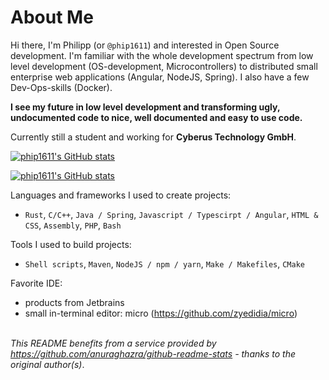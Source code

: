 # About Me

Hi there,
I'm Philipp (or `@phip1611`) and interested in Open Source development. I'm familiar with
the whole development spectrum from low level development (OS-development, Microcontrollers)
to distributed small enterprise web applications (Angular, NodeJS, Spring). 
I also have a few Dev-Ops-skills (Docker).

**I see my future in low level development and transforming ugly, undocumented code to 
nice, well documented and easy to use code.** 

Currently still a student and working for **Cyberus Technology GmbH**.

[![phip1611's GitHub stats](https://github-readme-stats.vercel.app/api?username=phip1611&show_icons=true&count_private=true&theme=slateorange)](https://github.com/anuraghazra/github-readme-stats "My Github stats")


[![phip1611's GitHub stats](https://github-readme-stats.vercel.app/api/top-langs/?username=phip1611&theme=slateorange&layout=compact)](https://github.com/anuraghazra/github-readme-stats "My Github stats")

Languages and frameworks I used to create projects:
- `Rust`, `C/C++`, `Java / Spring`, `Javascript / Typescirpt / Angular`, `HTML & CSS`, `Assembly`, `PHP`, `Bash` 

Tools I used to build projects:
- `Shell scripts`, `Maven`, `NodeJS / npm / yarn`, `Make / Makefiles`, `CMake`

Favorite IDE:
- products from Jetbrains
- small in-terminal editor: micro (https://github.com/zyedidia/micro)


\
*This README benefits from a service provided by https://github.com/anuraghazra/github-readme-stats - thanks to the original author(s)*.
